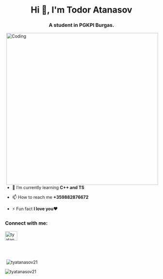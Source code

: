 <h1 align="center">Hi 👋, I'm Todor Atanasov</h1>
<h3 align="center">A student in PGKPI Burgas.</h3>
<img align="right" src="https://raw.githubusercontent.com/gist/patevs/b007a0e98fb216438d4cbf559fac4166/raw/88f20c9d749d756be63f22b09f3c4ac570bc5101/programming.gif" alt = "Coding" width = "500px">

- 🌱 I’m currently learning **C++ and TS**

- 📫 How to reach me **+359882876672**

- ⚡ Fun fact **I love you**❤️

<h3 align="left">Connect with me:</h3>
<p align="left">
<a href="https://linkedin.com/in/tyatanasov21" target="blank"><img align="center" src="https://raw.githubusercontent.com/rahuldkjain/github-profile-readme-generator/master/src/images/icons/Social/linked-in-alt.svg" alt="tyatanasov21" height="30" width="40" /></a>
</p><br/><br/>
<p>&nbsp;<img align="center" src="https://github-readme-stats.vercel.app/api?username=tyatanasov21&show_icons=true&locale=en" alt="tyatanasov21" /></p>
<p><img align="center" src="https://github-readme-streak-stats.herokuapp.com/?user=tyatanasov21&" alt="tyatanasov21" /></p>
